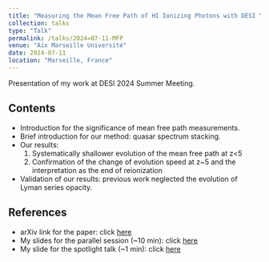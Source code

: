 ```yaml
---
title: "Measuring the Mean Free Path of HI Ionizing Photons with DESI Y1 Quasars"
collection: talks
type: "Talk"
permalink: /talks/2024=07-11-MFP
venue: "Aix Marseille Université"
date: 2024-07-11
location: "Marseille, France"
---
```


Presentation of my work at DESI 2024 Summer Meeting.

## Contents

- Introduction for the significance of mean free path measurements.
- Brief introduction for our method: quasar spectrum stacking.
- Our results:
  1. Systematically shallower evolution of the mean free path at z<5
  2. Confirmation of the change of evolution speed at z~5 and the interpretation as the end of reionization
- Validation of our results: previous work neglected the evolution of Lyman series opacity.

## References

- arXiv link for the paper: click [here](https://arxiv.org/abs/2411.15838)
- My slides for the parallel session (~10 min): click [here](http://AnningGao.github.io/files/MFP_DESI2024.pdf)
- My slide for the spotlight talk (~1 min): click [here](http://AnningGao.github.io/files/MFP_DESI2024_Spotlight.pdf)
